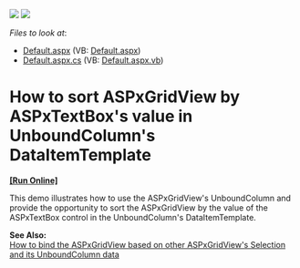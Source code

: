 <!-- default badges list -->
[![](https://img.shields.io/badge/Open_in_DevExpress_Support_Center-FF7200?style=flat-square&logo=DevExpress&logoColor=white)](https://supportcenter.devexpress.com/ticket/details/E2245)
[![](https://img.shields.io/badge/📖_How_to_use_DevExpress_Examples-e9f6fc?style=flat-square)](https://docs.devexpress.com/GeneralInformation/403183)
<!-- default badges end -->
<!-- default file list -->
*Files to look at*:

* [Default.aspx](./CS/WebSite/Default.aspx) (VB: [Default.aspx](./VB/WebSite/Default.aspx))
* [Default.aspx.cs](./CS/WebSite/Default.aspx.cs) (VB: [Default.aspx.vb](./VB/WebSite/Default.aspx.vb))
<!-- default file list end -->
# How to sort ASPxGridView by ASPxTextBox's value in UnboundColumn's DataItemTemplate
<!-- run online -->
**[[Run Online]](https://codecentral.devexpress.com/128543041/)**
<!-- run online end -->


<p>This demo illustrates how to use the ASPxGridView's UnboundColumn and provide the opportunity to sort the ASPxGridView by the value of the ASPxTextBox control in the UnboundColumn's DataItemTemplate.</p><p><strong>See Also:</strong><br />
<a href="https://www.devexpress.com/Support/Center/p/E2364">How to bind the ASPxGridView based on other ASPxGridView's Selection and its UnboundColumn data</a></p>

<br/>



